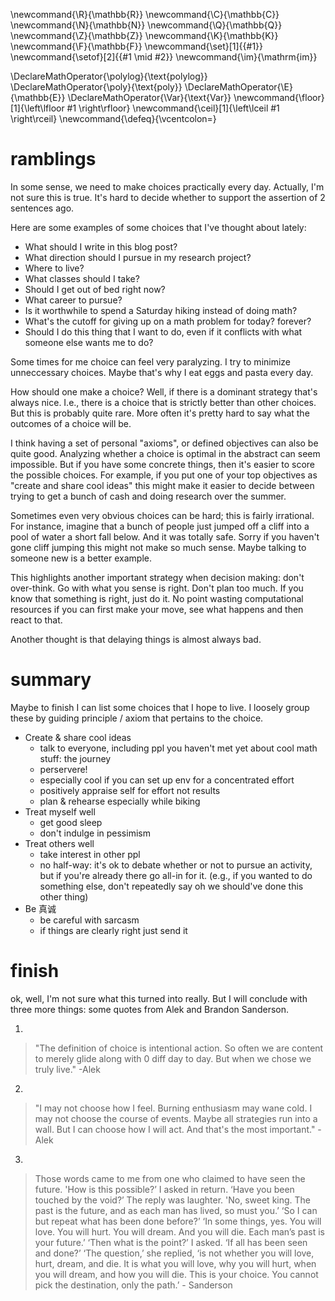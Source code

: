 \newcommand{\R}{\mathbb{R}}
\newcommand{\C}{\mathbb{C}}
\newcommand{\N}{\mathbb{N}}
\newcommand{\Q}{\mathbb{Q}}
\newcommand{\Z}{\mathbb{Z}}
\newcommand{\K}{\mathbb{K}}
\newcommand{\F}{\mathbb{F}}
\newcommand{\set}[1]{\{#1\}}
\newcommand{\setof}[2]{\{#1 \mid #2\}}
\newcommand{\im}{\mathrm{im}}

\DeclareMathOperator{\polylog}{\text{polylog}}
\DeclareMathOperator{\poly}{\text{poly}}
\DeclareMathOperator{\E}{\mathbb{E}}
\DeclareMathOperator{\Var}{\text{Var}}
\newcommand{\floor}[1]{\left\lfloor #1 \right\rfloor}
\newcommand{\ceil}[1]{\left\lceil #1 \right\rceil}
\newcommand{\defeq}{\vcentcolon=}



# ramblings
In some sense, we need to make choices practically every day.
Actually, I'm not sure this is true. It's hard to decide whether
to support the assertion of 2 sentences ago.

Here are some examples of some choices that I've thought about lately:

- What should I write in this blog post?
- What direction should I pursue in my research project?
- Where to live?
- What classes should I take?
- Should I get out of bed right now?
- What career to pursue?
- Is it worthwhile to spend a Saturday hiking instead of doing
    math?
- What's the cutoff for giving up on a math problem for today? forever?
- Should I do this thing that I want to do, even if it conflicts
    with what someone else wants me to do?

Some times for me choice can feel very paralyzing. 
I try to minimize unneccessary choices. 
Maybe that's why I eat eggs and pasta every day.

How should one make a choice?
Well, if there is a dominant strategy that's always nice. I.e.,
there is a choice that is strictly better than other choices.
But this is probably quite rare. 
More often it's pretty hard to say what the outcomes of a choice
will be.

I think having a set of personal "axioms", or defined objectives
can also be quite good.
Analyzing whether a choice is optimal in the abstract can seem
impossible. But if you have some concrete things, then it's
easier to score the possible choices.
For example, if you put one of your top objectives as "create and
share cool ideas" this might make it easier to decide between
trying to get a bunch of cash and doing research over the summer.

Sometimes even very obvious choices can be hard; this is fairly
irrational. For instance, imagine that a bunch of people just
jumped off a cliff into a pool of water a short fall below. And
it was totally safe. Sorry if you haven't gone cliff jumping this
might not make so much sense. 
Maybe talking to someone new is a better example. 

This highlights another important strategy when decision making:
don't over-think. Go with what you sense is right.
Don't plan too much. If you know that something is right, just do
it. No point wasting computational resources if you can first
make your move, see what happens and then react to that. 

Another thought is that delaying things is almost always bad.

# summary

Maybe to finish I can list some choices that I hope to live.
I loosely group these by guiding principle / axiom that pertains
to the choice.

- Create & share cool ideas
  - talk to everyone, including ppl you haven't met yet about
      cool math stuff: the journey
  - perservere!
  - especially cool if you can set up env for a concentrated
      effort
  - positively appraise self for effort not results
  - plan & rehearse especially while biking
- Treat myself well
  - get good sleep
  - don't indulge in pessimism
- Treat others well
  - take interest in other ppl 
  - no half-way: it's ok to debate whether or not to pursue an
      activity, but if you're already there go all-in for it.
      (e.g., if you wanted to do something else, don't repeatedly
      say oh we should've done this other thing)
- Be 真诚
  - be careful with sarcasm
  - if things are clearly right just send it

# finish

ok, well, I'm not sure what this turned into really.
But I will conclude with three more things: some quotes from Alek
and Brandon Sanderson. 

1. 
> "The definition of choice is intentional action. So often we
   are content to merely glide along with 0 diff day to day. But
   when we chose we truly live." -Alek
2. 
> "I may not choose how I feel. Burning enthusiasm may wane
   cold. I may not choose the course of events. Maybe all
   strategies run into a wall. But I can choose how I will act.
   And that's the most important." -Alek
3. 
> Those words came to me from one who claimed to have seen the future. 'How is this possible?’ I asked in return. ‘Have you been touched by the void?’
The reply was laughter. 'No, sweet king. The past is the future, and as each man has lived, so must you.’
‘So I can but repeat what has been done before?’
‘In some things, yes. You will love. You will hurt. You will dream. And you will die. Each man’s past is your future.’
‘Then what is the point?’ I asked. ‘If all has been seen and done?’
‘The question,’ she replied, ‘is not whether you will love, hurt, dream, and die. It is what you will love, why you will hurt, when you will dream, and how you will die. This is your choice. You cannot pick the destination, only the path.’ - Sanderson



